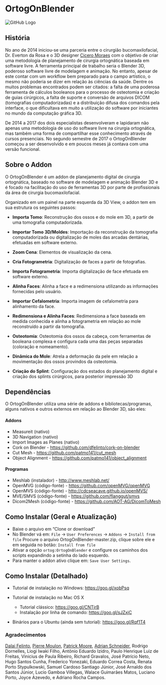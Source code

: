 **OrtogOnBlender**
==================
![GitHub Logo](http://www.ciceromoraes.com.br/ups/OrtogOnBlender.jpg)
<h2>História</h2>

No ano de 2014 iniciou-se uma parceria entre o cirurgião bucomaxilofacial, Dr. Everton da Rosa e o 3D designer [Cicero Moraes](http://www.ciceromoraes.com.br) com o objetivo de criar uma metodologia de planejamento de cirurgia ortognática baseada em software livre. A ferramenta principal de trabalho seria o Blender 3D, poderoso software livre de modelagem e animação. No entanto, apesar de este contar com um workflow bem preparado para o campo artístico, o mesmo não poderia se dizer em relação às ciências da saúde. Dentre os muitos problemas encontrados podem ser citados: a falta de uma poderosa ferramenta de cálculos booleanos para o processo de osteotomia e criação de guias cirúrgicos, a falta de suporte e conversão de  arquivos DICOM (tomografias computadorizadas) e a distribuição difusa dos comandos pela interface, o que  dificultava em muito a utilização do software por iniciantes no mundo da computação gráfica 3D.

De 2014 a 2017 dos dois especialistas desenvolveram e lapidaram não apenas uma metodologia de uso do software livre na cirurgia ortognática, mas também uma forma de compartilhar esse conhecimento através de cursos presenciais. No segundo semestre de 2017 o OrtogOnBlender começou a ser desenvolvido e em poucos meses já contava com uma versão funcional.

<h2>Sobre o Addon</h2>

O OrtogOnBlender é um addon de planejamento digital de cirurgia ortognática, baseado no software de modelagem e animação Blender 3D e é focado na facilitação do uso de ferramentas 3D por parte de profissionais da área de cirurgia bucomaxilofacial.

Organizado em um painel na parte esquerda da 3D View, o addon tem em sua estrutura os seguintes passos:

* **Importa Tomo**: Reconstrução dos ossos e do mole em 3D, a partir de uma tomografia computadorizada.

* **Importar Tomo 3D/Moldes**: Importação da reconstrução da tomografia computadorizada ou digitalização de moles das arcadas dentárias, efetuadas em software externo.

* **Zoom Cena**: Elementos de visualização da cena.

* **Cria Fotogrametria**: Digitalização de faces a partir de fotografias.

* **Importa Fotogrametria**: Importa digitalização de face efetuada em software externo.

* **Alinha  Faces**: Alinha a face e a redimensiona utilizando as informações fornecidas pelo usuário.

* **Importar Cefalometria**: Importa imagem de cefalometria para alinhamento da face.

* **Redimensiona e Alinha Faces**: Redimensiona a face baseada em medida conhecida e alinha a fotogrametria em relação ao mole reconstruído a partir da tomografia.

* **Osteotomia**: Osteotomia dos ossos da cabeça, com ferramentas de booleana complexa e configura cada uma das peças separadas (coloração e nomeamento).

* **Dinâmica do Mole**: Atrela a deformação da pele em relação a movimentação dos ossos provindos da osteotomia.

* **Criação do Splint**: Configuração dos estados do planejamento digital e criação dos splints cirúrgicos, para posterior impressão 3D

<h2>Dependências</h2>

O OrtogOnBlender utiliza uma série de addons e bibliotecas/programas, alguns nativos e outros externos em relação ao Blender 3D, são eles:

<h4>Addons</h4>

* Measureit (nativo)
* 3D Navigation (nativo)
* Import Images as Planes (nativo)
* Cork on Blender - https://github.com/dfelinto/cork-on-blender	
* Cut Mesh - https://github.com/patmo141/cut_mesh
* Object Alignment - https://github.com/patmo141/object_alignment

<h4>Programas</h4>

* Meshlab (instalador) - http://www.meshlab.net/
* OpenMVG (código-fonte) - https://github.com/openMVG/openMVG
* OpenMVS (código-fonte) - http://cdcseacave.github.io/openMVS/
* MVE/SMVS (código-fonte) - https://github.com/flanggut/smvs
* Dicom2Mesh (código-fonte) - https://github.com/AOT-AG/DicomToMesh

<h2>Como Instalar (Geral e Atualização)</h2>

* Baixe o arquivo em “Clone or download”
* No Blender vá em: `File` → `User Preferences` → `Addons` → `Install from file` Procure o arquivo OrtogOnBlender-master.zip, clique sobre ele e em seguida no botão: `Install from file`
* Ativar a opção `ortog:OrtogOnBlender` e configure os caminhos dos scripts expandindo a setinha do lado esquerdo.
* Para manter o addon ativo clique em: `Save User Settings`.

<h2>Como Instalar (Detalhado)</h2>

* Tutorial de instalação no Windows: https://goo.gl/xobPsq

* Tutorial de instalação no Mac OS X
	* Tutorial clássico: https://goo.gl/CNTjrB
	* Instalação por linha de comando: https://goo.gl/sJZxjC

* Binários para o Ubuntu (ainda sem tutorial): https://goo.gl/Rqf1T4

<h3>Agradecimentos</h3>

[Dalai Felinto](https://github.com/dfelinto/), [Pierre Moulon](https://github.com/pmoulon), [Patrick Moore](https://github.com/patmo141/), [Adrian Schneider](https://github.com/eidelen), Rodrigo Dornelles, Liogi Iwaki Filho, Antônio Eduardo Izidro, Paulo Henrique  Luiz de Freitas, Vinicius de Paula Ribeiro, Richard Gravalos, José Patrício Neto, Hugo Santos Cunha, Frederico Yonezaki, Eduardo Correa Costa, Renata Porto Stypulkowski, Samuel Cardoso Santiago Júnior, José Arnaldo dos Santos Júnior, Lucio Gamboa Villegas, Walace Guimarães Matos, Luciano Porto, Joyce Azevedo, e Adriano Rocha Campos.
